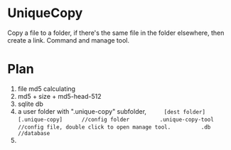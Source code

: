 # UniqueCopy
Copy a file to a folder, if there's the same file in the folder elsewhere, then create a link. Command and manage tool.

# Plan

1. file md5 calculating
2. md5  + size + md5-head-512
3. sqlite db
4. a user folder with ".unique-copy" subfolder,
`     [dest folder]`
`       [.unique-copy]		//config folder`
`         .unique-copy-tool	//config file, double click to open manage tool.`
`         .db			//database`
5.

